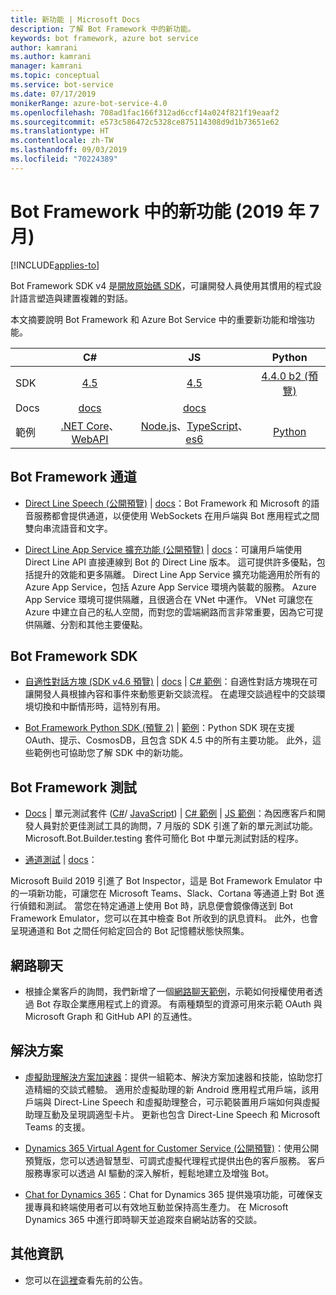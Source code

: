 ```yaml
---
title: 新功能 | Microsoft Docs
description: 了解 Bot Framework 中的新功能。
keywords: bot framework, azure bot service
author: kamrani
ms.author: kamrani
manager: kamrani
ms.topic: conceptual
ms.service: bot-service
ms.date: 07/17/2019
monikerRange: azure-bot-service-4.0
ms.openlocfilehash: 708ad1fac166f312ad6ccf14a024f821f19eaaf2
ms.sourcegitcommit: e573c586472c5328ce875114308d9d1b73651e62
ms.translationtype: HT
ms.contentlocale: zh-TW
ms.lasthandoff: 09/03/2019
ms.locfileid: "70224389"
---
```

# <a name="whats-new-in-bot-framework-july-2019"></a>Bot Framework 中的新功能 (2019 年 7 月)

[!INCLUDE[applies-to](includes/applies-to.md)]

Bot Framework SDK v4 是[開放原始碼 SDK][1a]，可讓開發人員使用其慣用的程式設計語言塑造與建置複雜的對話。

本文摘要說明 Bot Framework 和 Azure Bot Service 中的重要新功能和增強功能。

|   | C#  | JS  | Python |   
|---|:---:|:---:|:------:|
|SDK |[4.5][1] | [4.5][2] | [4.4.0 b2 (預覽)][3] | 
|Docs | [docs][5] |[docs][5] |  | |
|範例 |[.NET Core][6]、[WebAPI][10] |[Node.js][7]、[TypeScript][8]、[es6][9]  | [Python][111] | | 

[1a]:https://github.com/microsoft/botframework-sdk/#readme
[1]:https://github.com/Microsoft/botbuilder-dotnet/#packages
[2]:https://github.com/Microsoft/botbuilder-js#packages
[3]:https://github.com/Microsoft/botbuilder-python#packages
[5]:https://docs.microsoft.com/azure/bot-service/?view=azure-bot-service-4.0
[6]:https://github.com/Microsoft/BotBuilder-Samples/tree/master/samples/csharp_dotnetcore
[7]:https://github.com/Microsoft/BotBuilder-Samples/tree/master/samples/javascript_nodejs
[8]:https://github.com/Microsoft/BotBuilder-Samples/tree/master/samples/javascript_typescript
[9]:https://github.com/Microsoft/BotBuilder-Samples/tree/master/samples/javascript_es6
[10]:https://github.com/Microsoft/BotBuilder-Samples/tree/master/samples/csharp_webapi
[111]:https://github.com/Microsoft/botbuilder-python/tree/master/samples


## <a name="bot-framework-channels"></a>Bot Framework 通道
- [Direct Line Speech (公開預覽)](https://aka.ms/streaming-extensions) | [docs](https://docs.microsoft.com/azure/bot-service/directline-speech-bot?view=azure-bot-service-4.0)：Bot Framework 和 Microsoft 的語音服務都會提供通道，以便使用 WebSockets 在用戶端與 Bot 應用程式之間雙向串流語音和文字。  

- [Direct Line App Service 擴充功能 (公開預覽)](https://portal.azure.com) | [docs](https://aka.ms/directline-ase)：可讓用戶端使用 Direct Line API 直接連線到 Bot 的 Direct Line 版本。 這可提供許多優點，包括提升的效能和更多隔離。 Direct Line App Service 擴充功能適用於所有的 Azure App Service，包括 Azure App Service 環境內裝載的服務。 Azure App Service 環境可提供隔離，且很適合在 VNet 中運作。 VNet 可讓您在 Azure 中建立自己的私人空間，而對您的雲端網路而言非常重要，因為它可提供隔離、分割和其他主要優點。 

## <a name="bot-framework-sdk"></a>Bot Framework SDK
- [自適性對話方塊 (SDK v4.6 預覽)](https://github.com/Microsoft/BotBuilder-Samples/tree/master/experimental/adaptive-dialog#readme) | [docs](https://github.com/Microsoft/BotBuilder-Samples/tree/master/experimental/adaptive-dialog/docs) | [C# 範例](https://github.com/Microsoft/BotBuilder-Samples/tree/master/experimental/adaptive-dialog/csharp_dotnetcore)：自適性對話方塊現在可讓開發人員根據內容和事件來動態更新交談流程。 在處理交談過程中的交談環境切換和中斷情形時，這特別有用。 
  
- [Bot Framework Python SDK (預覽 2)](https://github.com/microsoft/botbuilder-python) | [範例](https://github.com/Microsoft/botbuilder-python/tree/master/samples)：Python SDK 現在支援 OAuth、提示、CosmosDB，且包含 SDK 4.5 中的所有主要功能。 此外，這些範例也可協助您了解 SDK 中的新功能。

## <a name="bot-framework-testing"></a>Bot Framework 測試
- [Docs](https://aka.ms/testing-framework) | 單元測試套件 ([C#](https://aka.ms/nuget-botbuilder-testing)/ [JavaScript](https://aka.ms/npm-botbuilder-testing)) | [C# 範例](https://aka.ms/cs-core-test-sample) | [JS 範例](https://aka.ms/js-core-test-sample)：為因應客戶和開發人員對於更佳測試工具的詢問，7 月版的 SDK 引進了新的單元測試功能。 Microsoft.Bot.Builder.testing 套件可簡化 Bot 中單元測試對話的程序。  

- [通道測試](https://github.com/Microsoft/BotFramework-Emulator/releases) | [docs](https://aka.ms/channel-testing)： 

Microsoft Build 2019 引進了 Bot Inspector，這是 Bot Framework Emulator 中的一項新功能，可讓您在 Microsoft Teams、Slack、Cortana 等通道上對 Bot 進行偵錯和測試。 當您在特定通道上使用 Bot 時，訊息便會鏡像傳送到 Bot Framework Emulator，您可以在其中檢查 Bot 所收到的訊息資料。 此外，也會呈現通道和 Bot 之間任何給定回合的 Bot 記憶體狀態快照集。

## <a name="web-chat"></a>網路聊天
- 根據企業客戶的詢問，我們新增了一個[網路聊天範例](https://github.com/microsoft/BotFramework-WebChat/tree/master/samples/19.a.single-sign-on-for-enterprise-apps#single-sign-on-demo-for-enterprise-apps-using-oauth)，示範如何授權使用者透過 Bot 存取企業應用程式上的資源。 有兩種類型的資源可用來示範 OAuth 與 Microsoft Graph 和 GitHub API 的互通性。

## <a name="solutions"></a>解決方案
- [虛擬助理解決方案加速器](https://github.com/Microsoft/botframework-solutions#readme)：提供一組範本、解決方案加速器和技能，協助您打造精細的交談式體驗。 適用於虛擬助理的新 Android 應用程式用戶端，該用戶端與 Direct-Line Speech 和虛擬助理整合，可示範裝置用戶端如何與虛擬助理互動及呈現調適型卡片。 更新也包含 Direct-Line Speech 和 Microsoft Teams 的支援。
  
- [Dynamics 365 Virtual Agent for Customer Service (公開預覽)](https://dynamics.microsoft.com/en-us/ai/virtual-agent-for-customer-service/)：使用公開預覽版，您可以透過智慧型、可調式虛擬代理程式提供出色的客戶服務。 客戶服務專家可以透過 AI 驅動的深入解析，輕鬆地建立及增強 Bot。
  
- [Chat for Dynamics 365](https://www.powerobjects.com/powerpacks/powerchat/)：Chat for Dynamics 365 提供幾項功能，可確保支援專員和終端使用者可以有效地互動並保持高生產力。 在 Microsoft Dynamics 365 中進行即時聊天並追蹤來自網站訪客的交談。

## <a name="additional-information"></a>其他資訊
- 您可以在[這裡](what-is-new-archive.md)查看先前的公告。

